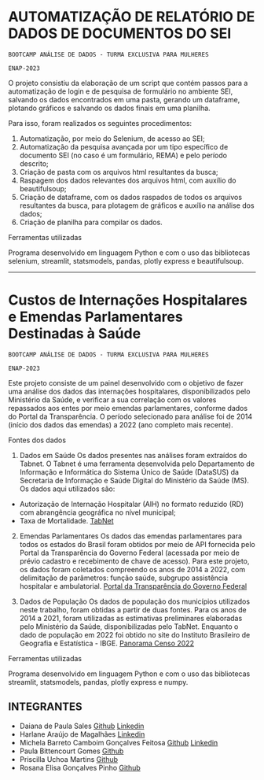 # AUTOMATIZAÇÃO DE RELATÓRIO DE DADOS DE DOCUMENTOS DO SEI

`BOOTCAMP ANÁLISE DE DADOS - TURMA EXCLUSIVA PARA MULHERES`

`ENAP-2023`

O projeto consistiu da elaboração de um script que contém passos para a automatização de login e de pesquisa de formulário no ambiente SEI, salvando os dados encontrados em uma pasta, gerando um dataframe, plotando gráficos e salvando os dados finais em uma planilha.

Para isso, foram realizados os seguintes procedimentos:

1. Automatização, por meio do Selenium, de acesso ao SEI;
2. Automatização da pesquisa avançada por um tipo específico de documento SEI (no caso é um formulário, REMA) e pelo período descrito;
3. Criação de pasta com os arquivos html resultantes da busca;
4. Raspagem dos dados relevantes dos arquivos html, com auxílio do beautifulsoup;
5. Criação de dataframe, com os dados raspados de todos os arquivos resultantes da busca, para plotagem de gráficos e auxílio na análise dos dados;
6. Criação de planilha para compilar os dados.

Ferramentas utilizadas

Programa desenvolvido em linguagem Python e com o uso das bibliotecas selenium, streamlit, statsmodels, pandas, plotly express e beautifulsoup.

--------

# Custos de Internações Hospitalares e Emendas Parlamentares Destinadas à Saúde

`BOOTCAMP ANÁLISE DE DADOS - TURMA EXCLUSIVA PARA MULHERES`

`ENAP-2023`

Este projeto consiste de um painel desenvolvido com o objetivo de fazer uma análise dos dados das internações hospitalares, disponibilizados pelo Ministério da Saúde, e verificar a sua correlação com os valores repassados aos entes por meio emendas parlamentares, conforme dados do Portal da Transparência. O período selecionado para análise foi de 2014 (início dos dados das emendas) a 2022 (ano completo mais recente).

Fontes dos dados

1) Dados em Saúde
Os dados presentes nas análises foram extraídos do Tabnet. O Tabnet é uma ferramenta desenvolvida pelo Departamento de Informação e Informática do Sistema Único de Saúde (DataSUS) da Secretaria de Informação e Saúde Digital do Ministério da Saúde (MS). Os dados aqui utilizados são:
- Autorização de Internação Hospitalar (AIH) no formato reduzido (RD) com abrangência geográfica no nível municipal;
- Taxa de Mortalidade.
<a href='https://datasus.saude.gov.br/informacoes-de-saude-tabnet'>TabNet</a> 

2) Emendas Parlamentares
Os dados das emendas parlamentares para todos os estados do Brasil foram obtidos por meio de API fornecida pelo Portal da Transparência do Governo Federal (acessada por meio de prévio cadastro e recebimento de chave de acesso). Para este projeto, os dados foram coletados compreendo os anos de 2014 a 2022, com delimitação de parâmetros: função saúde, subgrupo assistência hospitalar e ambulatorial.
<a href='https://api.portaldatransparencia.gov.br/swagger-ui.html'>Portal da Transparência do Governo Federal</a>

3) Dados de População
Os dados de população dos municípios utilizados neste trabalho, foram obtidas a partir de duas fontes. 
Para os anos de 2014 a 2021, foram utilizadas as estimativas preliminares elaboradas pelo Ministério da Saúde, disponibilizadas pelo TabNet.
Enquanto o dado de população em 2022 foi obtido no site do Instituto Brasileiro de Geografia e Estatística - IBGE.
<a href='https://censo2022.ibge.gov.br/panorama/'>Panorama Censo 2022</a>

Ferramentas utilizadas

Programa desenvolvido em linguagem Python e com o uso das bibliotecas streamlit, statsmodels, pandas, plotly express e numpy.

## INTEGRANTES

* Daiana de Paula Sales
  <a href='https://www.https://github.com/dpsales'> Github</a>
  <a href='https://www.linkedin.com/in/daiana-sales-5908a621/'> Linkedin</a>
* Harlane Araújo de Magalhães
  <a href='https://www.linkedin.com/in/harlane-magalh%C3%A3es-39443a196/'> Linkedin</a>
* Michela Barreto Camboim Gonçalves Feitosa
  <a href='https://www.https://github.com/MichelaCamboim/'> Github</a>
  <a href='https://www.linkedin.com/in/michela-camboim/'> Linkedin</a>
* Paula Bittencourt Gomes
  <a href='https://github.com/pbitgomes'> Github</a>
* Priscilla Uchoa Martins
  <a href='https://github.com/PriscillaUchoa'> Github</a>
* Rosana Elisa Gonçalves Pinho
  <a href='https://github.com/rosanagg'> Github</a>

